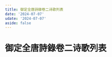 ```yaml
---
title: 御定全唐詩錄卷二诗歌列表
date: '2024-07-07'
udate: '2024-07-07'
aside: false
---
```

# 御定全唐詩錄卷二诗歌列表

<PoemList :list="poems" :authorMap="authorMap" :chapternum="2" />

<script setup>
const chapter = '卷二';
import poems from '/data/qtsl/卷二/poems.json'
import authorMap from '/data/qtsl/卷二/author.json'
</script>
